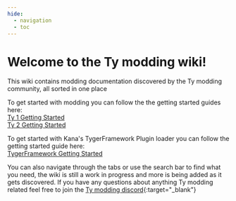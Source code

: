 ```yaml
---
hide:
  - navigation
  - toc
---
```

[//]: # (Makes it use Home instead of the header text for the tabs at the top)
<style>
  .md-typeset h1
</style>
# **Welcome to the Ty modding wiki!**

This wiki contains modding documentation discovered by the Ty modding community, all sorted in one place

To get started with modding you can follow the the getting started guides here:<br />
[Ty 1 Getting Started](/Ty1)<br />
[Ty 2 Getting Started](/Ty2)

To get started with Kana's TygerFramework Plugin loader you can follow the getting started guide here:<br />
[TygerFramework Getting Started](/TygerFramework)

You can also navigate through the tabs or use the search bar to find what you need, the wiki is still a work in progress and more is being added as it gets discovered. If you have any questions about anything Ty modding related feel free to join the [Ty modding discord](https://discord.gg/g8kHTR42Cc){:target="_blank"}